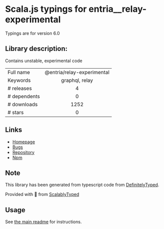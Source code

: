 
# Scala.js typings for entria__relay-experimental

Typings are for version 6.0

## Library description:
Contains unstable, experimental code

|                    |                 |
| ------------------ | :-------------: |
| Full name          | @entria/relay-experimental |
| Keywords           | graphql, relay |
| # releases         | 4 |
| # dependents       | 0 |
| # downloads        | 1252 |
| # stars            | 0 |

## Links
- [Homepage](https://relay.dev)
- [Bugs](https://github.com/facebook/relay/issues)
- [Repository](https://github.com/facebook/relay)
- [Npm](https://www.npmjs.com/package/%40entria%2Frelay-experimental)
    


## Note
This library has been generated from typescript code from [DefinitelyTyped](https://definitelytyped.org).

Provided with :purple_heart: from [ScalablyTyped](https://github.com/oyvindberg/ScalablyTyped)

## Usage
See [the main readme](../../readme.md) for instructions.


